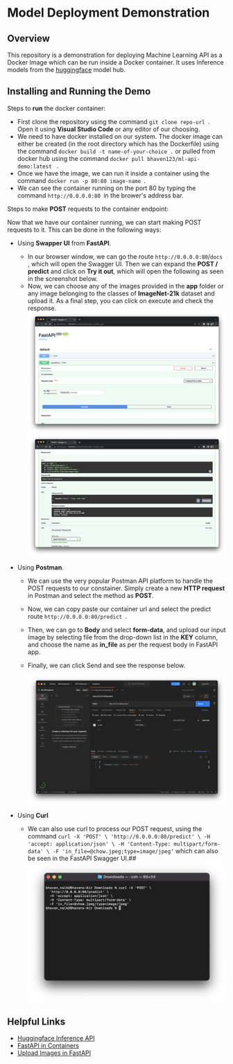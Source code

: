 # Model Deployment Demonstration

## Overview

This repository is a demonstration for deploying Machine Learning API as a Docker Image which can be run inside a Docker container. It uses Inference models from the [huggingface](https://huggingface.co/models) model hub.

## Installing and Running the Demo

Steps to **run** the docker container:

- First clone the repository using the command `git clone repo-url `. Open it using **Visual Studio Code** or any editor of our choosing.
- We need to have docker installed on our system. The docker image can either be created (in the root directory which has the Dockerfile) using the command `docker build -t name-of-your-choice .` or pulled from docker hub using the command `docker pull bhaven123/ml-api-demo:latest ` .
- Once we have the image, we can run it inside a container using the command `docker run -p 80:80 image-name `.
- We can see the container running on the port 80 by typing the command `http://0.0.0.0:80 `in the brower's address bar.

Steps to make **POST** requests to the container endpoint:

Now that we have our container running, we can start making POST requests to it. This can be done in the following ways:

- Using **Swapper UI** from **FastAPI**.

  - In our browser window, we can go the route `http://0.0.0.0:80`/`docs `, which will open the Swagger UI. Then we can expand the **POST / predict** and click on **Try it out**, which will open the following as seen in the screenshot below.
  - Now, we can choose any of the images provided in the **app** folder or any image belonging to the classes of **ImageNet-21k** dataset and upload it. As a final step, you can click on execute and check the response.![1673388042913](image/README/1673388042913.png "Swagger UI Part 1")![1673388052257](image/README/1673388052257.png "Swagger UI Part 2")

- Using **Postman**.

  - We can use the very popular Postman API platform to handle the POST requests to our constainer. Simply create a new **HTTP request** in Postman and select the method as **POST**.
  - Now, we can copy paste our container url and select the predict route `http://0.0.0.0:80/predict `.
  - Then, we can go to **Body** and select **form-data**, and upload our input image by selecting file from the drop-down list in the **KEY** column, and choose the name as **in_file** as per the request body in FastAPI app.
  - Finally, we can click Send and see the response below.

    ![1673392340561](image/README/1673392340561.png "Postman")

- Using **Curl**

  - We can also use curl to process our POST request, using the command `curl -X 'POST' \ 'http://0.0.0.0:80/predict' \ -H 'accept: application/json' \ -H 'Content-Type: multipart/form-data' \ -F 'in_file=@chow.jpeg;type=image/jpeg'` which can also be seen in the FastAPI Swagger UI.## ![1673392955004](image/README/1673392955004.png)

## Helpful Links

- [Huggingface Inference API](https://huggingface.co/docs/api-inference/quicktour)
- [FastAPI in Containers](https://fastapi.tiangolo.com/deployment/docker/#official-docker-image-with-gunicorn-uvicorn)
- [Upload Images in FastAPI](https://www.youtube.com/watch?v=N6bpBkwFdc8)
